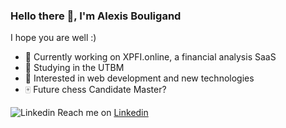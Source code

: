### Hello there :wave:, I'm Alexis Bouligand
I hope you are well :)

- :briefcase: Currently working on XPFI.online, a financial analysis SaaS  
- :blue_book: Studying in the UTBM  
- :seedling: Interested in web development and new technologies  
- :mahjong: Future chess Candidate Master?  

![Linkedin](https://img.shields.io/badge/LinkedIn-0077B5?style=for-the-badge&logo=linkedin&logoColor=white)
Reach me on [Linkedin](https://www.linkedin.com/in/alexis-bouligand-14945a1b7/)
